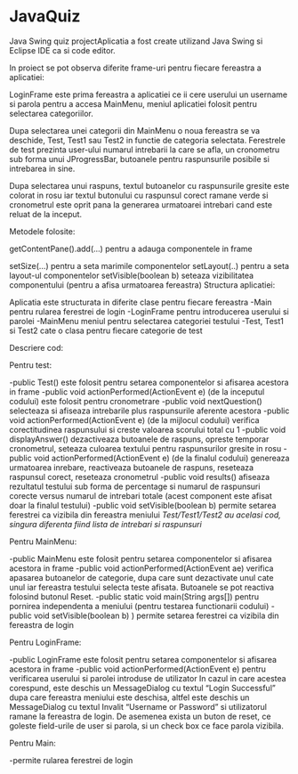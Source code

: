 # JavaQuiz

Java Swing quiz projectAplicatia a fost create utilizand Java Swing si Eclipse IDE ca si code editor.

In proiect se pot observa diferite frame-uri pentru fiecare fereastra a aplicatiei:

LoginFrame este prima fereastra a aplicatiei ce ii cere userului un username si parola pentru a accesa 
MainMenu, meniul aplicatiei folosit pentru selectarea categoriilor.

Dupa selectarea unei categorii din MainMenu o noua fereastra se va deschide, Test, Test1 sau Test2 in 
functie de categoria selectata. Ferestrele de test prezinta user-ului numarul intrebarii la care se afla, un 
cronometru sub forma unui JProgressBar, butoanele pentru raspunsurile posibile si intrebarea in sine.

Dupa selectarea unui raspuns, textul butoanelor cu raspunsurile gresite este colorat in rosu iar textul 
butonului cu raspunsul corect ramane verde si cronometrul este oprit pana la generarea urmatoarei 
intrebari cand este reluat de la inceput.

Metodele folosite:

getContentPane().add(…) pentru a adauga componentele in frame

setSize(…) pentru a seta marimile componentelor
setLayout(..) pentru a seta layout-ul componentelor
setVisible(boolean b) seteaza vizibilitatea componentului (pentru a afisa urmatoarea fereastra)
Structura aplicatiei:

Aplicatia este structurata in diferite clase pentru fiecare fereastra
-Main pentru rularea ferestrei de login
-LoginFrame pentru introducerea userului si parolei
-MainMenu meniul pentru selectarea categoriei testului
-Test, Test1 si Test2 cate o clasa pentru fiecare categorie de test

Descriere cod:

Pentru test:

-public Test() este folosit pentru setarea componentelor si afisarea acestora in frame
-public void actionPerformed(ActionEvent e) (de la inceputul codului) este folosit pentru cronometrare
-public void nextQuestion() selecteaza si afiseaza intrebarile plus raspunsurile aferente acestora
-public void actionPerformed(ActionEvent e) (de la mijlocul codului) verifica corectitudinea raspunsului 
si creste valoarea scorului total cu 1
-public void displayAnswer() dezactiveaza butoanele de raspuns, opreste temporar cronometrul, seteaza 
culoarea textului pentru raspunsurilor gresite in rosu
-public void actionPerformed(ActionEvent e) (de la finalul codului) genereaza urmatoarea inrebare,
reactiveaza butoanele de raspuns, reseteaza raspunsul corect, reseteaza cronometrul
-public void results() afiseaza rezultatul testului sub forma de percentage si numarul de raspunsuri 
corecte versus numarul de intrebari totale (acest component este afisat doar la finalul testului)
-public void setVisible(boolean b) permite setarea ferestrei ca vizibila din fereastra meniului
*Test/Test1/Test2 au acelasi cod, singura diferenta fiind lista de intrebari si raspunsuri*

Pentru MainMenu:

-public MainMenu este folosit pentru setarea componentelor si afisarea acestora in frame
-public void actionPerformed(ActionEvent ae) verifica apasarea butoanelor de categorie, dupa care sunt 
dezactivate unul cate unul iar fereastra testului selecta teste afisata. Butoanele se pot reactiva folosind 
butonul Reset.
-public static void main(String args[]) pentru pornirea independenta a meniului (pentru testarea 
functionarii codului)
-public void setVisible(boolean b) ) permite setarea ferestrei ca vizibila din fereastra de login

Pentru LoginFrame:

-public LoginFrame este folosit pentru setarea componentelor si afisarea acestora in frame
-public void actionPerformed(ActionEvent e) pentru verificarea userului si parolei introduse de utilizator 
In cazul in care acestea corespund, este deschis un MessageDialog cu textul “Login Successful” dupa care
fereastra meniului este deschisa, altfel este deschis un MessageDialog cu textul Invalit “Username or 
Password” si utilizatorul ramane la fereastra de login. De asemenea exista un buton de reset, ce goleste 
field-urile de user si parola, si un check box ce face parola vizibila.

Pentru Main:

-permite rularea ferestrei de login
